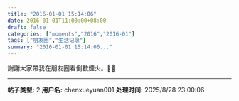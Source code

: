 ```yaml
---
title: "2016-01-01 15:14:06"
date: 2016-01-01T11:00:00+08:00
draft: false
categories: ["moments","2016","2016-01"]
tags: ["朋友圈","生活记录"]
summary: "2016-01-01 15:14:06..."
---
```


謝謝大家帶我在朋友圈看倒數煙火。🙇🏻

---

**帖子类型:** 2
**用户名:** chenxueyuan001
**处理时间:** 2025/8/28 23:00:06